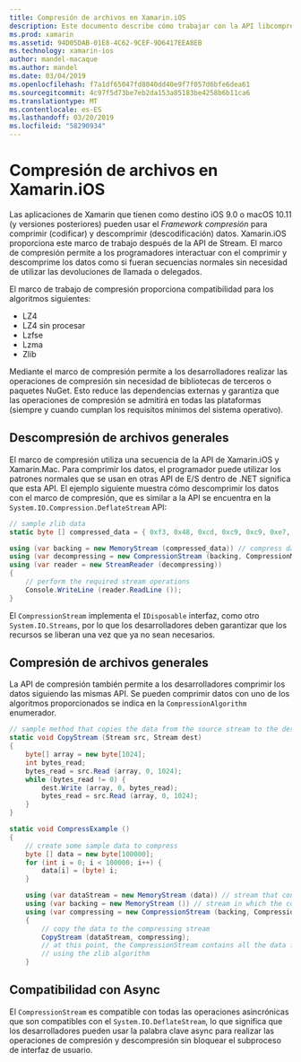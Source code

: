 ```yaml
---
title: Compresión de archivos en Xamarin.iOS
description: Este documento describe cómo trabajar con la API libcompression en Xamarin.iOS. Describe desinflándose, lo que infla, y admiten los distintos algoritmos.
ms.prod: xamarin
ms.assetid: 94D05DAB-01E8-4C62-9CEF-9D6417EEA8EB
ms.technology: xamarin-ios
author: mandel-macaque
ms.author: mandel
ms.date: 03/04/2019
ms.openlocfilehash: f7a1df65047fd8040dd40e9f7f057d6bfe6dea61
ms.sourcegitcommit: 4c97f5d73be7eb2da153a85183be4258b6b11ca6
ms.translationtype: MT
ms.contentlocale: es-ES
ms.lasthandoff: 03/20/2019
ms.locfileid: "58290934"
---
```

# <a name="file-compression-in-xamarinios"></a>Compresión de archivos en Xamarin.iOS

Las aplicaciones de Xamarin que tienen como destino iOS 9.0 o macOS 10.11 (y versiones posteriores) pueden usar el _Framework compresión_ para comprimir (codificar) y descomprimir (descodificación) datos. Xamarin.iOS proporciona este marco de trabajo después de la API de Stream. El marco de compresión permite a los programadores interactuar con el comprimir y descomprime los datos como si fueran secuencias normales sin necesidad de utilizar las devoluciones de llamada o delegados.

El marco de trabajo de compresión proporciona compatibilidad para los algoritmos siguientes:

* LZ4
* LZ4 sin procesar
* Lzfse
* Lzma
* Zlib

Mediante el marco de compresión permite a los desarrolladores realizar las operaciones de compresión sin necesidad de bibliotecas de terceros o paquetes NuGet. Esto reduce las dependencias externas y garantiza que las operaciones de compresión se admitirá en todas las plataformas (siempre y cuando cumplan los requisitos mínimos del sistema operativo).

## <a name="general-file-decompression"></a>Descompresión de archivos generales

El marco de compresión utiliza una secuencia de la API de Xamarin.iOS y Xamarin.Mac. Para comprimir los datos, el programador puede utilizar los patrones normales que se usan en otras API de E/S dentro de .NET significa que esta API. El ejemplo siguiente muestra cómo descomprimir los datos con el marco de compresión, que es similar a la API se encuentra en la `System.IO.Compression.DeflateStream` API:

```csharp
// sample zlib data
static byte [] compressed_data = { 0xf3, 0x48, 0xcd, 0xc9, 0xc9, 0xe7, 0x02, 0x00 };

using (var backing = new MemoryStream (compressed_data)) // compress data to read
using (var decompressing = new CompressionStream (backing, CompressionMode.Decompress, CompressionAlgorithm.Zlib)) // create decompression stream with the correct algorithm
using (var reader = new StreamReader (decompressing))
{
    // perform the required stream operations
    Console.WriteLine (reader.ReadLine ());
}
```

El `CompressionStream` implementa el `IDisposable` interfaz, como otro `System.IO.Streams`, por lo que los desarrolladores deben garantizar que los recursos se liberan una vez que ya no sean necesarios.

## <a name="general-file-compression"></a>Compresión de archivos generales

La API de compresión también permite a los desarrolladores comprimir los datos siguiendo las mismas API. Se pueden comprimir datos con uno de los algoritmos proporcionados se indica en la `CompressionAlgorithm` enumerador.

```csharp
// sample method that copies the data from the source stream to the destination stream
static void CopyStream (Stream src, Stream dest)
{
    byte[] array = new byte[1024];
    int bytes_read;
    bytes_read = src.Read (array, 0, 1024);
    while (bytes_read != 0) {
        dest.Write (array, 0, bytes_read);
        bytes_read = src.Read (array, 0, 1024);
    }
}

static void CompressExample ()
{
    // create some sample data to compress
    byte [] data = new byte[100000];
    for (int i = 0; i < 100000; i++) {
        data[i] = (byte) i;
    }

    using (var dataStream = new MemoryStream (data)) // stream that contains the data to compress
    using (var backing = new MemoryStream ()) // stream in which the compress data will be written
    using (var compressing = new CompressionStream (backing, CompressionMode.Compress, CompressionAlgorithm.Zlib, true))
    {
        // copy the data to the compressing stream
        CopyStream (dataStream, compressing);
        // at this point, the CompressionStream contains all the data from the dataStream but compressed
        // using the zlib algorithm
    }
```

## <a name="async-support"></a>Compatibilidad con Async

El `CompressionStream` es compatible con todas las operaciones asincrónicas que son compatibles con el `System.IO.DeflateStream`, lo que significa que los desarrolladores pueden usar la palabra clave async para realizar las operaciones de compresión y descompresión sin bloquear el subproceso de interfaz de usuario.
